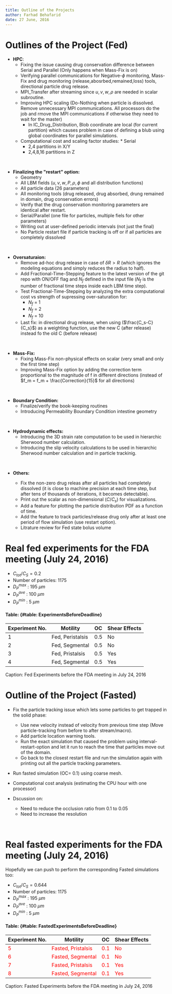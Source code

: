 ```yaml
---
title: Outline of the Projects
author: Farhad Behafarid
date: 27 June, 2016
---
```


# Outlines of the Project (Fed)

* **HPC**:
	* Fixing the issue causing drug conservation difference between Serial and Parallel (Only happens when Mass-Fix is on)
	* Verifying parallel communications for Negative-$\phi$ monitoring, Mass-Fix and drug monitoring (release,abosrbed,remained,loss) tools, directional particle drug release.
	* MPI_Transfer after streaming since $u, v, w, \rho$ are needed in scalar subroutine.
	* Improving HPC scaling (Do-Nothing when particle is dissolved. Remove unnecessary MPI communications. All processors do the job and rmove the MPI communications if otherwise they need to wait for the master)
        * In IC_Drug_Distribution, Blob coordinate are local (for current partition)  which causes problem in case of defining a  blub using global coordinates for parallel simulations.
	* Computational cost and scaling factor studies:
                * Serial
		* 2,4 partitions in X/Y 
		* 2,4,8,16 partitions in Z

&nbsp;


* **Finalizing the "restart" option:**
	* Geometry
	* All LBM fields ($u, v, w, P, \rho, \phi$ and all distribution functions)
	* All particle data (26 parameters)
	* All monitoring tools (drug released, drug absorbed, drung remained in domain, drug conservation errors)
	* Verify that the drug conservation monitoring parameters are identical after restart.
	* Serial/Parallel (one file for particles, multiple fiels for other parameters)
	* Writing out at user-defined periodic intervals (not just the final)
	* No Particle restart file if particle tracking is off or if all particles are completely dissolved

&nbsp;

* **Oversaturaion:**
	* Remove ad-hoc drug release in case of  $\delta R > R$ (which ignores the modeling equations and simply reduces the radius to half).
	* Add Fractional-Time-Stepping feature to the latest version of the git repo with ON/OFF flag and $N_f$ defined in the input file ($N_f$ is the number of fractional time steps inside each LBM time step).
	* Test Fractional-Time-Stepping by analyzing the extra computational cost vs strength of supressing over-saturation for:
		* $N_f$ = 1
		* $N_f$ = 2
		* $N_f$ = 10
	* Last fix: in directional drug release, when using ($\frac{C_s-C}{C_s}$) as a weighting function, use the new C (after release) instead fo the old C (before release)

&nbsp;

* **Mass-Fix:**
	* Fixing Mass-Fix non-physical effects on scalar (very small and only the first time step)
	* Improving Mass-Fix option by adding the correction term proportional to the magnitude of f in different directions (instead of $f_m = f_m + \frac{Correction}{15}$ for all directions)

&nbsp;

* **Boundary Condition:** 
	* Finalize/verify the book-keeping routines
	* Introducing Permeability Boundary Condition intestine geometry

&nbsp;

* **Hydrodynamic effects:**
	* Introducing the 3D strain rate computation to be used in  hierarchic Sherwood number calculation.
	* Introducing the slip velocity calculations to be used in hierarchic Sherwood number calculation and in particle trackinig.

&nbsp;

* **Others:**

	* Fix the non-zero drug releas after all particles had completely dissolved (it is close to machine precision at each time step, but after tens of thousands of iterations, it becomes detectable).
	* Print out the scalar as non-dimensional ($C/C_s$) for visualizations.
	* Add a feature for plotting the particle distribution PDF as a function of time.
	* Add the feature to track particles/release drug only after at least one period of flow simulation (use restart option).
	* Litrature review for Fed state bolus volume
&nbsp;



# Real fed experiments for the FDA meeting (July 24, 2016)

* $C_{tot}/C_S= 0.2$ 
* Number of particles: 1175
* $D_P^{max}$ : 195 $\mu m$
* $D_P^{ave}$ : 100 $\mu m$
* $D_P^{min}$ : 5 $\mu m$

#### Table:  {#table: ExperimentsBeforeDeadline}

| Experiment No.                | Motility                                      | OC                            |Shear Effects                  |
|-------------------------------|-----------------------------------------------|-------------------------------|-------------------------------|
| 1                             |                        Fed,    Peristalsis    | 0.5                           | No                            |
| 2                             |                        Fed,    Segmental      | 0.5                           | No                            |
| 3                             |                        Fed,    Pristalsis     | 0.5                           | Yes                           |
| 4                             |                        Fed,    Segmental      | 0.5                           | Yes                           |

Caption: Fed Experiments before the FDA meeting in July 24, 2016
























# Outline of the Project (Fasted)

* Fix the particle tracking issue which lets some particles to get trapped in the solid phase:
	* Use new velocity instead of velocity from previous time step (Move particle-tracking from before to after stream/macro).
	* Add particle location warning tools. 
	* Run the exact simulation that caused the problem using interval-restart-option and let it run to reach the time that particles move out of the domain.
	* Go back to the closest restart file and run the simulation again with printing out all the particle tracking parameters.

* Run fasted simulation (OC= 0.1) using coarse mesh.

* Computational cost analysis (estimating the CPU hour with one processor)

* Dscussion on:
	* Need to reduce the occlusion ratio from 0.1 to 0.05
	* Need to increase the resolution


&nbsp;


# Real fasted experiments for the FDA meeting (July 24, 2016)

Hopefully we can push to perform the corresponding Fasted simulations too:

* $C_{tot}/C_S= 0.644$
* Number of particles: 1175
* $D_P^{max}$ : 195 $\mu m$ 
* $D_P^{ave}$ : 100 $\mu m$
* $D_P^{min}$ : 5 $\mu m$ 

#### Table:  {#table: FastedExperimentsBeforeDeadline}

| Experiment No.                | Motility                                      | OC                            |Shear Effects                  |
|-------------------------------|-----------------------------------------------|-------------------------------|-------------------------------|
|<span style="color:red"> 5     |<span style="color:red">Fasted, Pristalsis     |<span style="color:red"> 0.1   |<span style="color:red"> No    |
|<span style="color:red"> 6     |<span style="color:red">Fasted, Segmental      |<span style="color:red"> 0.1   |<span style="color:red"> No    |
|<span style="color:red"> 7     |<span style="color:red">Fasted, Pristalsis     |<span style="color:red"> 0.1   |<span style="color:red"> Yes   |
|<span style="color:red"> 8     |<span style="color:red">Fasted, Segmental      |<span style="color:red"> 0.1   |<span style="color:red"> Yes   |

Caption: Fasted Experiments before the FDA meeting in July 24, 2016

